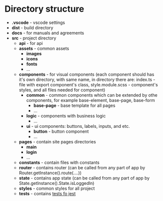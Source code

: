 # Directory structure

- **.vscode** - vscode settings
- **dist** - build directory
- **docs** - for manuals and agreements
- **src** - project directory
  - **api** - for api
  - **assets** - common assets
    - **images**
    - **icons**
    - **fonts**
    - ...
  - **components** - for visual components (each component should has it's own directory, with same name, in directory there are: index.ts - file with export component's class, style.module.scss - component's styles, and all files needed for component)
    - **common** - common components which can be extended by othe components, for example base-element, base-page, base-form
      - **base-page** - base template for all pages
      - ...
    - **logic** - components with business logic
      - ...
    - **ui** - ui components: buttons, labels, inputs, and etc.
      - **button** - button component
      - ...
  - **pages** - contain site pages directories
    - **main**
    - **login**
    - ...
  - **constants** - contain files with constants
  - **router** - contains router (can be called from any part of app by Router.getInstance().route(....))
  - **state** - contains app state (can be called from any part of app by State.getInstance().State.isLoggedIn)
  - **styles** - common styles for all project
  - **tests** - contains [tests fo jest](./tests.md)

